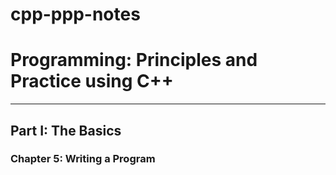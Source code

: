 # cpp-ppp-notes
# Programming: Principles and Practice using C++
---
## Part I: The Basics
### Chapter 5: Writing a Program
